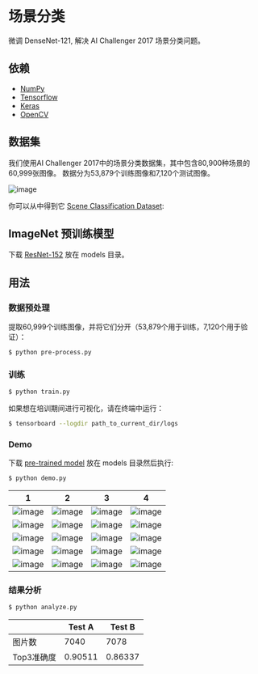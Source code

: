# 场景分类

微调 DenseNet-121, 解决 AI Challenger 2017 场景分类问题。 


## 依赖

- [NumPy](http://docs.scipy.org/doc/numpy-1.10.1/user/install.html)
- [Tensorflow](https://www.tensorflow.org/versions/r0.8/get_started/os_setup.html)
- [Keras](https://keras.io/#installation)
- [OpenCV](https://opencv-python-tutroals.readthedocs.io/en/latest/)

## 数据集

我们使用AI Challenger 2017中的场景分类数据集，其中包含80,900种场景的60,999张图像。 数据分为53,879个训练图像和7,120个测试图像。

 ![image](https://github.com/foamliu/Scene-Classification/raw/master/images/dataset.png)

你可以从中得到它 [Scene Classification Dataset](https://challenger.ai/datasets/scene):


## ImageNet 预训练模型

下载 [ResNet-152](https://drive.google.com/file/d/0Byy2AcGyEVxfeXExMzNNOHpEODg/view?usp=sharing) 放在 models 目录。

## 用法

### 数据预处理
提取60,999个训练图像，并将它们分开（53,879个用于训练，7,120个用于验证）：
```bash
$ python pre-process.py
```

### 训练
```bash
$ python train.py
```

如果想在培训期间进行可视化，请在终端中运行：
```bash
$ tensorboard --logdir path_to_current_dir/logs
```

### Demo
下载 [pre-trained model](https://github.com/foamliu/Scene-Classification/releases/download/v1.0/model.85-0.7657.hdf5) 放在 models 目录然后执行:

```bash
$ python demo.py
```

1 | 2 | 3 | 4 |
|---|---|---|---|
|![image](https://github.com/foamliu/Scene-Classification/raw/master/images/0_out.png)  | ![image](https://github.com/foamliu/Scene-Classification/raw/master/images/1_out.png) | ![image](https://github.com/foamliu/Scene-Classification/raw/master/images/2_out.png)| ![image](https://github.com/foamliu/Scene-Classification/raw/master/images/3_out.png) |
|![image](https://github.com/foamliu/Scene-Classification/raw/master/images/4_out.png)  | ![image](https://github.com/foamliu/Scene-Classification/raw/master/images/5_out.png) | ![image](https://github.com/foamliu/Scene-Classification/raw/master/images/6_out.png)| ![image](https://github.com/foamliu/Scene-Classification/raw/master/images/7_out.png) |
|![image](https://github.com/foamliu/Scene-Classification/raw/master/images/8_out.png)  | ![image](https://github.com/foamliu/Scene-Classification/raw/master/images/9_out.png) |![image](https://github.com/foamliu/Scene-Classification/raw/master/images/10_out.png) | ![image](https://github.com/foamliu/Scene-Classification/raw/master/images/11_out.png)|
|![image](https://github.com/foamliu/Scene-Classification/raw/master/images/12_out.png)  | ![image](https://github.com/foamliu/Scene-Classification/raw/master/images/13_out.png) |![image](https://github.com/foamliu/Scene-Classification/raw/master/images/14_out.png)| ![image](https://github.com/foamliu/Scene-Classification/raw/master/images/15_out.png)|
|![image](https://github.com/foamliu/Scene-Classification/raw/master/images/16_out.png) | ![image](https://github.com/foamliu/Scene-Classification/raw/master/images/17_out.png) | ![image](https://github.com/foamliu/Scene-Classification/raw/master/images/18_out.png) | ![image](https://github.com/foamliu/Scene-Classification/raw/master/images/19_out.png) |


### 结果分析

```bash
$ python analyze.py
```

| |Test A|Test B|
|---|---|---|
|图片数|7040|7078|
|Top3准确度|0.90511|0.86337|